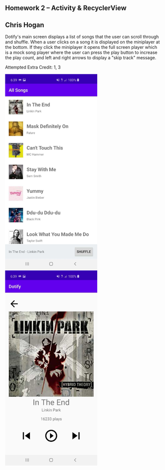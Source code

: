 ## Homework 2 – Activity & RecyclerView
## Chris Hogan

Dotify's main screen displays a list of songs that the user  can scroll through and shuffle.
When a user clicks on a song it is displayed on the miniplayer at the bottom.
If they click the miniplayer it opens the full screen player which is a mock song player where the user can press the play button to increase the play count, and left and right arrows to display a "skip track" message.

Attempted Extra Credit: 1, 3

<img src="DotifyListScreen.jpg" width="300">
<img src="DotifyPlayerScreen.jpg" width="300">
